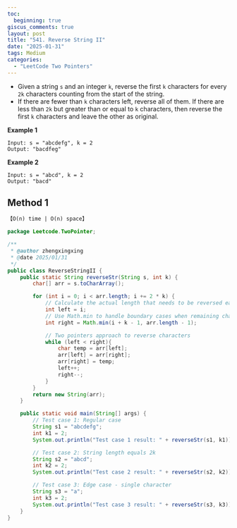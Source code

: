 ```yaml
---
toc:
  beginning: true
giscus_comments: true
layout: post
title: "541. Reverse String II"
date: "2025-01-31"
tags: Medium
categories:
  - "LeetCode Two Pointers"
---
```


- Given a string `s` and an integer `k`, reverse the first `k` characters for every `2k` characters counting from the start of the string.
- If there are fewer than `k` characters left, reverse all of them. If there are less than `2k` but greater than or equal to `k` characters, then reverse the first `k` characters and leave the other as original.


**Example 1**

```
Input: s = "abcdefg", k = 2
Output: "bacdfeg"
```

**Example 2**

```
Input: s = "abcd", k = 2
Output: "bacd"
```

## Method 1

```tex
【O(n) time | O(n) space】
```

```java
package Leetcode.TwoPointer;

/**
 * @author zhengxingxing
 * @date 2025/01/31
 */
public class ReverseStringII {
    public static String reverseStr(String s, int k) {
        char[] arr = s.toCharArray();

        for (int i = 0; i < arr.length; i += 2 * k) {
            // Calculate the actual length that needs to be reversed each time
            int left = i;
            // Use Math.min to handle boundary cases when remaining chars less than k
            int right = Math.min(i + k - 1, arr.length - 1);

            // Two pointers approach to reverse characters
            while (left < right){
                char temp = arr[left];
                arr[left] = arr[right];
                arr[right] = temp;
                left++;
                right--;
            }
        }
        return new String(arr);
    }

    public static void main(String[] args) {
        // Test case 1: Regular case
        String s1 = "abcdefg";
        int k1 = 2;
        System.out.println("Test case 1 result: " + reverseStr(s1, k1)); // Expected output: "bacdfeg"

        // Test case 2: String length equals 2k
        String s2 = "abcd";
        int k2 = 2;
        System.out.println("Test case 2 result: " + reverseStr(s2, k2)); // Expected output: "bacd"

        // Test case 3: Edge case - single character
        String s3 = "a";
        int k3 = 2;
        System.out.println("Test case 3 result: " + reverseStr(s3, k3)); // Expected output: "a"
    }
}

```





